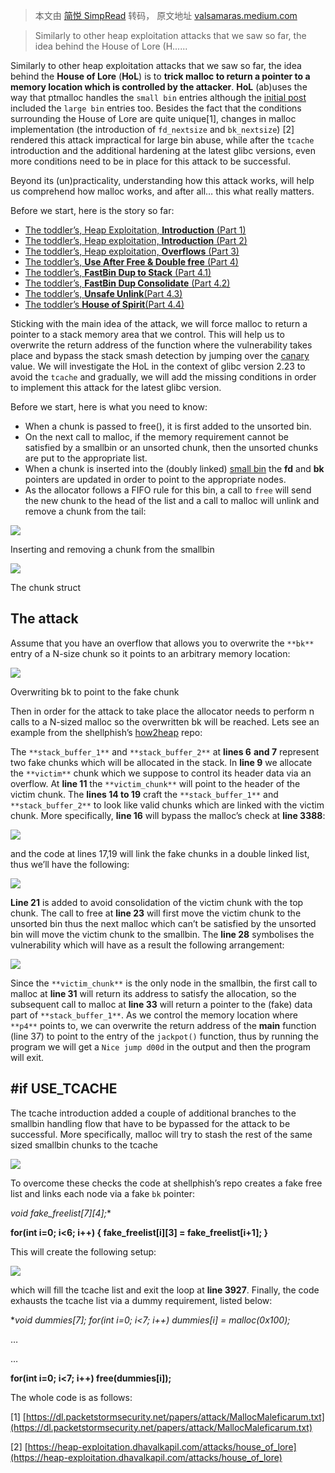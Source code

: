 > 本文由 [简悦 SimpRead](http://ksria.com/simpread/) 转码， 原文地址 [valsamaras.medium.com](https://valsamaras.medium.com/the-toddlers-introduction-to-heap-exploitation-house-of-lore-part-4-5-1b5865297057)

> Similarly to other heap exploitation attacks that we saw so far, the idea behind the House of Lore (H......

Similarly to other heap exploitation attacks that we saw so far, the idea behind the **House of Lore** (**HoL**) is to **trick malloc to return a pointer to a memory location which is controlled by the attacker**. **HoL** (ab)uses the way that ptmalloc handles the `small bin` entries although the [initial post](https://dl.packetstormsecurity.net/papers/attack/MallocMaleficarum.txt) included the `large bin` entries too. Besides the fact that the conditions surrounding the House of Lore are quite unique[1], changes in malloc implementation (the introduction of `fd_nextsize` and `bk_nextsize`) [2] rendered this attack impractical for large bin abuse, while after the `tcache` introduction and the additional hardening at the latest glibc versions, even more conditions need to be in place for this attack to be successful.

Beyond its (un)practicality, understanding how this attack works, will help us comprehend how malloc works, and after all… this what really matters.

Before we start, here is the story so far:

*   [The toddler’s, Heap Exploitation, **Introduction** (Part 1)](https://valsamaras.medium.com/the-toddlers-introduction-to-heap-exploitation-part-1-515b3621e0e8)
*   [The toddler’s, Heap exploitation, **Introduction** (Part 2)](https://valsamaras.medium.com/the-toddlers-introduction-to-heap-exploitation-part-2-d1f325b74286)
*   [The toddler’s, Heap exploitation, **Overflows** (Part 3)](https://valsamaras.medium.com/the-toddlers-introduction-to-heap-exploitation-overflows-part-3-d3d1aa042d1e)
*   [The toddler’s, **Use After Free & Double free** (Part 4)](https://valsamaras.medium.com/use-after-free-13544be5a921)
*   [The toddler’s, **FastBin Dup to Stack** (Part 4.1)](https://valsamaras.medium.com/the-toddlers-introduction-to-heap-exploitation-fastbin-dup-to-stack-part-4-1-425592a2870b)
*   [The toddler’s, **FastBin Dup Consolidate** (Part 4.2)](https://valsamaras.medium.com/the-toddlers-introduction-to-heap-exploitation-fastbin-dup-consolidate-part-4-2-ce6d68136aa8)
*   [The toddler’s, **Unsafe Unlink**(Part 4.3)](https://valsamaras.medium.com/the-toddlers-introduction-to-heap-exploitation-unsafe-unlink-part-4-3-75e00e1b0c68)
*   [The toddler’s **House of Spirit**(Part 4.4)](https://valsamaras.medium.com/the-toddlers-introduction-to-heap-exploitation-house-of-spirit-part-4-4-252cd8928f84)

Sticking with the main idea of the attack, we will force malloc to return a pointer to a stack memory area that we control. This will help us to overwrite the return address of the function where the vulnerability takes place and bypass the stack smash detection by jumping over the [canary](https://valsamaras.medium.com/introduction-to-x64-linux-binary-exploitation-part-4-stack-canaries-e9b6dd2c3127) value. We will investigate the HoL in the context of glibc version 2.23 to avoid the `tcache` and gradually, we will add the missing conditions in order to implement this attack for the latest glibc version.

Before we start, here is what you need to know:

*   When a chunk is passed to free(), it is first added to the unsorted bin.
*   On the next call to malloc, if the memory requirement cannot be satisfied by a smallbin or an unsorted chunk, then the unsorted chunks are put to the appropriate list.
*   When a chunk is inserted into the (doubly linked) [small bin](https://valsamaras.medium.com/the-toddlers-introduction-to-heap-exploitation-part-2-d1f325b74286) the **fd** and **bk** pointers are updated in order to point to the appropriate nodes.
*   As the allocator follows a FIFO rule for this bin, a call to `free` will send the new chunk to the head of the list and a call to malloc will unlink and remove a chunk from the tail:

![](https://miro.medium.com/max/875/1*8XmgO04x_dnQtQNtCeb1ag.png)

Inserting and removing a chunk from the smallbin

![](https://miro.medium.com/max/875/1*yWJ6AIeMSaSmuoAjHaMCRg.png)

The chunk struct

The attack
----------

Assume that you have an overflow that allows you to overwrite the `**bk**` entry of a N-size chunk so it points to an arbitrary memory location:

![](https://miro.medium.com/max/875/1*-HfZn70GLp2env52eFOdzg.png)

Overwriting bk to point to the fake chunk

Then in order for the attack to take place the allocator needs to perform n calls to a N-sized malloc so the overwritten bk will be reached. Lets see an example from the shellphish’s [how2heap](https://github.com/shellphish/how2heap/blob/master/glibc_2.23/house_of_lore.c) repo:

The `**stack_buffer_1**` and `**stack_buffer_2**` at **lines 6** **and 7** represent two fake chunks which will be allocated in the stack. In **line 9** we allocate the `**victim**` chunk which we suppose to control its header data via an overflow. At **line 11** the `**victim_chunk**` will point to the header of the victim chunk. The **lines 14 to 19** craft the `**stack_buffer_1**` and `**stack_buffer_2**` to look like valid chunks which are linked with the victim chunk. More specifically, **line 16** will bypass the malloc’s check at **line 3388**:

![](https://miro.medium.com/max/875/1*E78M6di9NvXL8baCmua-qg.png)

and the code at lines 17,19 will link the fake chunks in a double linked list, thus we’ll have the following:

![](https://miro.medium.com/max/875/1*ThTRMM9FLzEXIPZU8bdfMA.png)

**Line 21** is added to avoid consolidation of the victim chunk with the top chunk. The call to free at **line 23** will first move the victim chunk to the unsorted bin thus the next malloc which can’t be satisfied by the unsorted bin will move the victim chunk to the smallbin. The **line 28** symbolises the vulnerability which will have as a result the following arrangement:

![](https://miro.medium.com/max/875/1*VqnWXLghe4IvHRDto6Sz_Q.png)

Since the `**victim_chunk**` is the only node in the smallbin, the first call to malloc at **line 31** will return its address to satisfy the allocation, so the subsequent call to malloc at **line 33** will return a pointer to the (fake) data part of `**stack_buffer_1**`. As we control the memory location where `**p4**` points to, we can overwrite the return address of the **main** function (line 37) to point to the entry of the `jackpot()` function, thus by running the program we will get a `Nice jump d00d` in the output and then the program will exit.

#if USE_TCACHE
--------------

The tcache introduction added a couple of additional branches to the smallbin handling flow that have to be bypassed for the attack to be successful. More specifically, malloc will try to stash the rest of the same sized smallbin chunks to the tcache

![](https://miro.medium.com/max/875/1*3IVLa3-cZZrOBMrZ7e6Y6w.png)

To overcome these checks the code at shellphish’s repo creates a fake free list and links each node via a fake `bk` pointer:

**void* fake_freelist[7][4];**

**for(int i=0; i<6; i++) { fake_freelist[i][3] = fake_freelist[i+1]; }**

This will create the following setup:

![](https://miro.medium.com/max/875/1*Eha1cLgLwaSLjuJ303YgQw.png)

which will fill the tcache list and exit the loop at **line 3927**. Finally, the code exhausts the tcache list via a dummy requirement, listed below:

**void *dummies[7]; for(int i=0; i<7; i++) dummies[i] = malloc(0x100);**

…

…

**for(int i=0; i<7; i++) free(dummies[i]);**

The whole code is as follows:

[1] [https://dl.packetstormsecurity.net/papers/attack/MallocMaleficarum.txt](https://dl.packetstormsecurity.net/papers/attack/MallocMaleficarum.txt)

[2] [https://heap-exploitation.dhavalkapil.com/attacks/house_of_lore](https://heap-exploitation.dhavalkapil.com/attacks/house_of_lore)